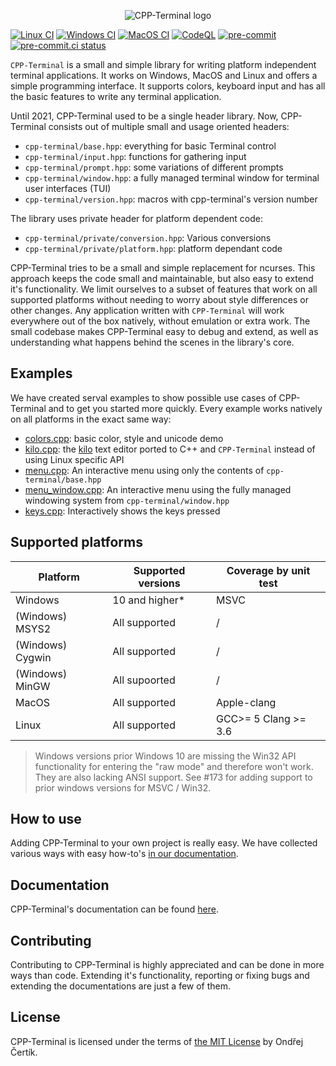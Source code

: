 <p align="center">
  <img src="logo.svg" alt="CPP-Terminal logo"/>
</p>

[![Linux CI](https://github.com/jupyter-xeus/cpp-terminal/actions/workflows/linux.yml/badge.svg)](https://github.com/jupyter-xeus/cpp-terminal/actions/workflows/linux.yml)
[![Windows CI](https://github.com/jupyter-xeus/cpp-terminal/actions/workflows/windows.yml/badge.svg)](https://github.com/jupyter-xeus/cpp-terminal/actions/workflows/windows.yml)
[![MacOS CI](https://github.com/jupyter-xeus/cpp-terminal/actions/workflows/macOS.yml/badge.svg)](https://github.com/jupyter-xeus/cpp-terminal/actions/workflows/macOS.yml)
[![CodeQL](https://github.com/jupyter-xeus/cpp-terminal/actions/workflows/codeql-analysis.yml/badge.svg)](https://github.com/jupyter-xeus/cpp-terminal/actions/workflows/codeql-analysis.yml)
[![pre-commit](https://github.com/jupyter-xeus/cpp-terminal/actions/workflows/pre-commit-check.yml/badge.svg)](https://github.com/jupyter-xeus/cpp-terminal/actions/workflows/pre-commit-check.yml)
[![pre-commit.ci status](https://results.pre-commit.ci/badge/github/jupyter-xeus/cpp-terminal/master.svg)](https://results.pre-commit.ci/latest/github/jupyter-xeus/cpp-terminal/maset)

`CPP-Terminal` is a small and simple library for writing platform independent terminal applications. It works on Windows, MacOS and Linux and offers a simple programming interface. It
supports colors, keyboard input and has all the basic features to write any
terminal application.

Until 2021, CPP-Terminal used to be a single header library. Now, CPP-Terminal consists out of multiple small and usage oriented headers:
- `cpp-terminal/base.hpp`: everything for basic Terminal control
- `cpp-terminal/input.hpp`: functions for gathering input
- `cpp-terminal/prompt.hpp`: some variations of different prompts
- `cpp-terminal/window.hpp`: a fully managed terminal window for terminal user interfaces (TUI)
- `cpp-terminal/version.hpp`: macros with cpp-terminal's version number

The library uses private header for platform dependent code:
- `cpp-terminal/private/conversion.hpp`: Various conversions
- `cpp-terminal/private/platform.hpp`: platform dependant code

CPP-Terminal tries to be a small and simple replacement for ncurses. This approach keeps the code small and maintainable, but also easy to extend it's functionality. We limit ourselves to a subset of features that work on all supported platforms without needing to worry about style differences or other changes. Any application written with `CPP-Terminal` will work everywhere out of the box natively, without emulation or extra work. The small codebase makes CPP-Terminal easy to debug and extend, as well as understanding what happens behind the scenes in the library's core.


## Examples
We have created serval examples to show possible use cases of CPP-Terminal and to get you started more quickly. Every example works natively on all platforms in the exact same way:
- [colors.cpp](examples/colors.cpp): basic color, style and unicode demo
- [kilo.cpp](examples/kilo.cpp): the [kilo](https://github.com/snaptoken/kilo-src) text editor
  ported to C++ and `CPP-Terminal` instead of using Linux specific API
- [menu.cpp](examples/menu.cpp): An interactive menu using only the contents of `cpp-terminal/base.hpp`
- [menu_window.cpp](examples/menu_window.cpp): An interactive menu using the fully managed windowing system from `cpp-terminal/window.hpp`
- [keys.cpp](examples/keys.cpp): Interactively shows the keys pressed

## Supported platforms

| Platform          | Supported versions | Coverage by unit test |
|-------------------|--------------------|-----------------------|
| Windows           | 10 and higher*     | MSVC                  |
| (Windows) MSYS2   | All supported      | /                     |
| (Windows) Cygwin  | All supported      | /                     |
| (Windows) MinGW   | All supoorted      | /                     |
| MacOS             | All supported      | Apple-clang           |
| Linux             | All supported      | GCC>= 5 Clang >= 3.6  |

> Windows versions prior Windows 10 are missing the Win32 API functionality for entering the "raw mode" and therefore won't work. They are also lacking ANSI support. See #173 for adding support to prior windows versions for MSVC / Win32.

## How to use

Adding CPP-Terminal to your own project is really easy. We have collected various ways with easy how-to's [in our documentation](https://github.com/jupyter-xeus/cpp-terminal/wiki/Adding-CPP-Terminal-to-your-ptoject).

## Documentation

CPP-Terminal's documentation can be found [here](https://github.com/jupyter-xeus/cpp-terminal/wiki).

## Contributing

Contributing to CPP-Terminal is highly appreciated and can be done in more ways than code. Extending it's functionality, reporting or fixing bugs and extending the documentations are just a few of them.

## License

CPP-Terminal is licensed under the terms of [the MIT License](https://github.com/jupyter-xeus/cpp-terminal/blob/master/LICENSE) by Ondřej Čertík.
